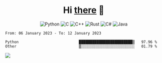 <h1 align="center">Hi <a href="https://glyb.github.io" target="_blank">there</a> 👋</h1>

<div align="center">
  
  ![Python](https://img.shields.io/badge/python-3670A0?style=for-the-badge&logo=python&logoColor=ffdd54)
  	![C](https://img.shields.io/badge/c-%2300599C.svg?style=for-the-badge&logo=c&logoColor=white)
  ![C++](https://img.shields.io/badge/c++-%2300599C.svg?style=for-the-badge&logo=c%2B%2B&logoColor=white)
  ![Rust](https://img.shields.io/badge/rust-%23000000.svg?style=for-the-badge&logo=rust&logoColor=white)
    ![C#](https://img.shields.io/badge/c%23-%23239120.svg?style=for-the-badge&logo=c-sharp&logoColor=white)
  	![Java](https://img.shields.io/badge/java-%23ED8B00.svg?style=for-the-badge&logo=java&logoColor=white)
 </div>

 <!--START_SECTION:waka-->

```text
From: 06 January 2023 - To: 12 January 2023

Python                           ████████████████████████▒   97.96 %
Other                            ▒░░░░░░░░░░░░░░░░░░░░░░░░   01.79 %
```

<!--END_SECTION:waka-->

 <a href="www.linkedin.com/in/aleqodi"><img src="https://img.shields.io/badge/LinkedIn-0077B5?style=for-the-badge&logo=linkedin&logoColor=white"/></a>



 
